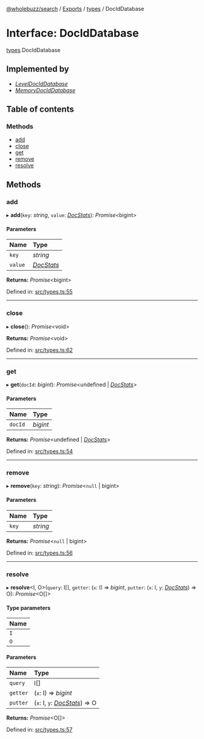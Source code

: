 [@wholebuzz/search](../README.md) / [Exports](../modules.md) / [types](../modules/types.md) / DocIdDatabase

# Interface: DocIdDatabase

[types](../modules/types.md).DocIdDatabase

## Implemented by

- [*LevelDocIdDatabase*](../classes/docids.leveldociddatabase.md)
- [*MemoryDocIdDatabase*](../classes/docids.memorydociddatabase.md)

## Table of contents

### Methods

- [add](types.dociddatabase.md#add)
- [close](types.dociddatabase.md#close)
- [get](types.dociddatabase.md#get)
- [remove](types.dociddatabase.md#remove)
- [resolve](types.dociddatabase.md#resolve)

## Methods

### add

▸ **add**(`key`: *string*, `value`: [*DocStats*](types.docstats.md)): *Promise*<bigint\>

#### Parameters

| Name | Type |
| :------ | :------ |
| `key` | *string* |
| `value` | [*DocStats*](types.docstats.md) |

**Returns:** *Promise*<bigint\>

Defined in: [src/types.ts:55](https://github.com/wholebuzz/search/blob/master/src/types.ts#L55)

___

### close

▸ **close**(): *Promise*<void\>

**Returns:** *Promise*<void\>

Defined in: [src/types.ts:62](https://github.com/wholebuzz/search/blob/master/src/types.ts#L62)

___

### get

▸ **get**(`docId`: *bigint*): *Promise*<undefined \| [*DocStats*](types.docstats.md)\>

#### Parameters

| Name | Type |
| :------ | :------ |
| `docId` | *bigint* |

**Returns:** *Promise*<undefined \| [*DocStats*](types.docstats.md)\>

Defined in: [src/types.ts:54](https://github.com/wholebuzz/search/blob/master/src/types.ts#L54)

___

### remove

▸ **remove**(`key`: *string*): *Promise*<``null`` \| bigint\>

#### Parameters

| Name | Type |
| :------ | :------ |
| `key` | *string* |

**Returns:** *Promise*<``null`` \| bigint\>

Defined in: [src/types.ts:56](https://github.com/wholebuzz/search/blob/master/src/types.ts#L56)

___

### resolve

▸ **resolve**<I, O\>(`query`: I[], `getter`: (`x`: I) => *bigint*, `putter`: (`x`: I, `y`: [*DocStats*](types.docstats.md)) => O): *Promise*<O[]\>

#### Type parameters

| Name |
| :------ |
| `I` |
| `O` |

#### Parameters

| Name | Type |
| :------ | :------ |
| `query` | I[] |
| `getter` | (`x`: I) => *bigint* |
| `putter` | (`x`: I, `y`: [*DocStats*](types.docstats.md)) => O |

**Returns:** *Promise*<O[]\>

Defined in: [src/types.ts:57](https://github.com/wholebuzz/search/blob/master/src/types.ts#L57)
